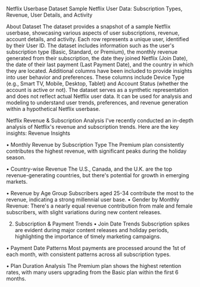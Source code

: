 Netflix Userbase Dataset
Sample Netflix User Data: Subscription Types, Revenue, User Details, and Activity

About Dataset
The dataset provides a snapshot of a sample Netflix userbase, showcasing various aspects of user subscriptions, revenue, account details, and activity. Each row represents a unique user, identified by their User ID. The dataset includes information such as the user's subscription type (Basic, Standard, or Premium), the monthly revenue generated from their subscription, the date they joined Netflix (Join Date), the date of their last payment (Last Payment Date), and the country in which they are located.
Additional columns have been included to provide insights into user behavior and preferences. These columns include Device Type (e.g., Smart TV, Mobile, Desktop, Tablet) and Account Status (whether the account is active or not). The dataset serves as a synthetic representation and does not reflect actual Netflix user data. It can be used for analysis and modeling to understand user trends, preferences, and revenue generation within a hypothetical Netflix userbase.

Netflix Revenue & Subscription Analysis 
I've recently conducted an in-depth analysis of Netflix's revenue and subscription trends. Here are the key insights:
Revenue Insights

•	Monthly Revenue by Subscription Type
The Premium plan consistently contributes the highest revenue, with significant peaks during the holiday season.

•	Country-wise Revenue
The U.S., Canada, and the U.K. are the top revenue-generating countries, but there's potential for growth in emerging markets.

•	Revenue by Age Group 
Subscribers aged 25-34 contribute the most to the revenue, indicating a strong millennial user base.
•	Gender by Monthly Revenue: There's a nearly equal revenue contribution from male and female subscribers, with slight variations during new content releases.

2. Subscription & Payment Trends
•	Join Date Trends
Subscription spikes are evident during major content releases and holiday periods, highlighting the importance of timely marketing campaigns.

•	Payment Date Patterns
Most payments are processed around the 1st of each month, with consistent patterns across all subscription types.

•	Plan Duration Analysis
The Premium plan shows the highest retention rates, with many users upgrading from the Basic plan within the first 6 months.

